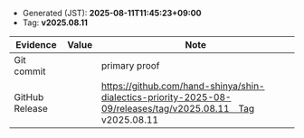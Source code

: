 - Generated (JST): **2025-08-11T11:45:23+09:00**
- Tag: **v2025.08.11**

| Evidence | Value | Note |
|---|---|---|
| Git commit |  | primary proof |
| GitHub Release |  | https://github.com/hand-shinya/shin-dialectics-priority-2025-08-09/releases/tag/v2025.08.11　Tag v2025.08.11 |

